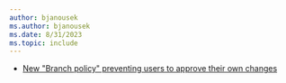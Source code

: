 ```yaml
---
author: bjanousek
ms.author: bjanousek
ms.date: 8/31/2023
ms.topic: include
---
```


- [New "Branch policy" preventing users to approve their own changes](#new-branch-policy-preventing-users-to-approve-their-own-changes)
